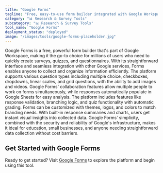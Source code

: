 ```yaml
---
title: "Google Forms"
tagline: "Free, easy-to-use form builder integrated with Google Workspace"
category: "📊 Research & Survey Tools"
subcategory: "📊 Research & Survey Tools"
tool_name: "Google Forms"
deployment_status: "deployed"
image: "/images/tools/google-forms-placeholder.jpg"
---
```

Google Forms is a free, powerful form builder that's part of Google Workspace, making it the go-to choice for millions of users who need to quickly create surveys, quizzes, and questionnaires. With its straightforward interface and seamless integration with other Google services, Forms enables anyone to collect and organize information efficiently. The platform supports various question types including multiple choice, checkboxes, dropdowns, linear scales, and grid questions, with the ability to add images and videos. Google Forms' collaboration features allow multiple people to work on forms simultaneously, while responses automatically populate in Google Sheets for easy analysis. The platform includes features like response validation, branching logic, and quiz functionality with automatic grading. Forms can be customized with themes, logos, and colors to match branding needs. With built-in response summaries and charts, users get instant visual insights into collected data. Google Forms' simplicity, combined with the security and reliability of Google's infrastructure, makes it ideal for education, small businesses, and anyone needing straightforward data collection without cost barriers.
## Get Started with Google Forms

Ready to get started? Visit [Google Forms](https://googleforms.com) to explore the platform and begin using this tool.
